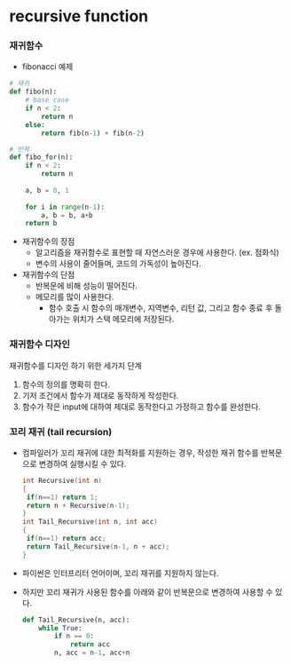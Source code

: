 # recursive function

### 재귀함수

- fibonacci 예제

```python
# 재귀
def fibo(n):
    # base case
    if n < 2:
        return n
    else:
        return fib(n-1) + fib(n-2)

# 반복
def fibo_for(n):
    if n < 2:
        return n
    
    a, b = 0, 1
    
    for i in range(n-1):
        a, b = b, a+b
    return b
```



- 재귀함수의 장점
  - 알고리즘을 재귀함수로 표현할 때 자연스러운 경우에 사용한다. (ex. 점화식)
  - 변수의 사용이 줄어들며, 코드의 가독성이 높아진다.
- 재귀함수의 단점
  - 반복문에 비해 성능이 떨어진다.
  - 메모리를 많이 사용한다.
    - 함수 호출 시 함수의 매개변수, 지역변수, 리턴 값, 그리고 함수 종료 후 돌아가는 위치가 스택 메모리에 저장된다.



### 재귀함수 디자인

재귀함수를 디자인 하기 위한 세가지 단계

1. 함수의 정의를 명확히 한다.
2. 기저 조건에서 함수가 제대로 동작하게 작성한다.
3. 함수가 작은 input에 대하여 제대로 동작한다고 가정하고 함수를 완성한다.



### 꼬리 재귀 (tail recursion)

- 컴파일러가 꼬리 재귀에 대한 최적화를 지원하는 경우, 작성한 재귀 함수를 반복문으로 변경하여 실행시킬 수 있다.

  ```C
  int Recursive(int n) 
  {
   if(n==1) return 1;
   return n + Recursive(n-1);
  }
  int Tail_Recursive(int n, int acc)
  {
   if(n==1) return acc;
   return Tail_Recursive(n-1, n + acc);
  }
  ```

  

- 파이썬은 인터프리터 언어이며, 꼬리 재귀를 지원하지 않는다.

- 하지만 꼬리 재귀가 사용된 함수를 아래와 같이 반복문으로 변경하여 사용할 수 있다.

  ```python
  def Tail_Recursive(n, acc):
      while True:
          if n == 0:
              return acc
          n, acc = n-1, acc+n
  ```

  